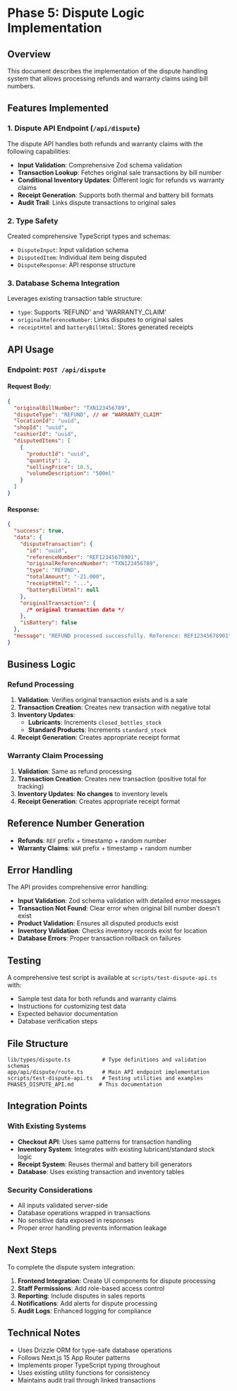# Phase 5: Dispute Logic Implementation

## Overview

This document describes the implementation of the dispute handling system that allows processing refunds and warranty claims using bill numbers.

## Features Implemented

### 1. Dispute API Endpoint (`/api/dispute`)

The dispute API handles both refunds and warranty claims with the following capabilities:

- **Input Validation**: Comprehensive Zod schema validation
- **Transaction Lookup**: Fetches original sale transactions by bill number
- **Conditional Inventory Updates**: Different logic for refunds vs warranty claims
- **Receipt Generation**: Supports both thermal and battery bill formats
- **Audit Trail**: Links dispute transactions to original sales

### 2. Type Safety

Created comprehensive TypeScript types and schemas:

- `DisputeInput`: Input validation schema
- `DisputedItem`: Individual item being disputed
- `DisputeResponse`: API response structure

### 3. Database Schema Integration

Leverages existing transaction table structure:

- `type`: Supports 'REFUND' and 'WARRANTY_CLAIM'
- `originalReferenceNumber`: Links disputes to original sales
- `receiptHtml` and `batteryBillHtml`: Stores generated receipts

## API Usage

### Endpoint: `POST /api/dispute`

#### Request Body:

```json
{
  "originalBillNumber": "TXN123456789",
  "disputeType": "REFUND", // or "WARRANTY_CLAIM"
  "locationId": "uuid",
  "shopId": "uuid",
  "cashierId": "uuid",
  "disputedItems": [
    {
      "productId": "uuid",
      "quantity": 2,
      "sellingPrice": 10.5,
      "volumeDescription": "500ml"
    }
  ]
}
```

#### Response:

```json
{
  "success": true,
  "data": {
    "disputeTransaction": {
      "id": "uuid",
      "referenceNumber": "REF12345678901",
      "originalReferenceNumber": "TXN123456789",
      "type": "REFUND",
      "totalAmount": "-21.000",
      "receiptHtml": "...",
      "batteryBillHtml": null
    },
    "originalTransaction": {
      /* original transaction data */
    },
    "isBattery": false
  },
  "message": "REFUND processed successfully. Reference: REF12345678901"
}
```

## Business Logic

### Refund Processing

1. **Validation**: Verifies original transaction exists and is a sale
2. **Transaction Creation**: Creates new transaction with negative total
3. **Inventory Updates**:
   - **Lubricants**: Increments `closed_bottles_stock`
   - **Standard Products**: Increments `standard_stock`
4. **Receipt Generation**: Creates appropriate receipt format

### Warranty Claim Processing

1. **Validation**: Same as refund processing
2. **Transaction Creation**: Creates new transaction (positive total for tracking)
3. **Inventory Updates**: **No changes** to inventory levels
4. **Receipt Generation**: Creates appropriate receipt format

## Reference Number Generation

- **Refunds**: `REF` prefix + timestamp + random number
- **Warranty Claims**: `WAR` prefix + timestamp + random number

## Error Handling

The API provides comprehensive error handling:

- **Input Validation**: Zod schema validation with detailed error messages
- **Transaction Not Found**: Clear error when original bill number doesn't exist
- **Product Validation**: Ensures all disputed products exist
- **Inventory Validation**: Checks inventory records exist for location
- **Database Errors**: Proper transaction rollback on failures

## Testing

A comprehensive test script is available at `scripts/test-dispute-api.ts` with:

- Sample test data for both refunds and warranty claims
- Instructions for customizing test data
- Expected behavior documentation
- Database verification steps

## File Structure

```
lib/types/dispute.ts          # Type definitions and validation schemas
app/api/dispute/route.ts      # Main API endpoint implementation
scripts/test-dispute-api.ts   # Testing utilities and examples
PHASE5_DISPUTE_API.md        # This documentation
```

## Integration Points

### With Existing Systems

- **Checkout API**: Uses same patterns for transaction handling
- **Inventory System**: Integrates with existing lubricant/standard stock logic
- **Receipt System**: Reuses thermal and battery bill generators
- **Database**: Uses existing transaction and inventory tables

### Security Considerations

- All inputs validated server-side
- Database operations wrapped in transactions
- No sensitive data exposed in responses
- Proper error handling prevents information leakage

## Next Steps

To complete the dispute system integration:

1. **Frontend Integration**: Create UI components for dispute processing
2. **Staff Permissions**: Add role-based access control
3. **Reporting**: Include disputes in sales reports
4. **Notifications**: Add alerts for dispute processing
5. **Audit Logs**: Enhanced logging for compliance

## Technical Notes

- Uses Drizzle ORM for type-safe database operations
- Follows Next.js 15 App Router patterns
- Implements proper TypeScript typing throughout
- Uses existing utility functions for consistency
- Maintains audit trail through linked transactions

